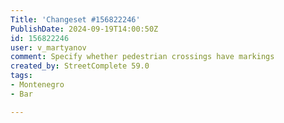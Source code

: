 ```yaml
---
Title: 'Changeset #156822246'
PublishDate: 2024-09-19T14:00:50Z
id: 156822246
user: v_martyanov
comment: Specify whether pedestrian crossings have markings
created_by: StreetComplete 59.0
tags:
- Montenegro
- Bar

---
```

